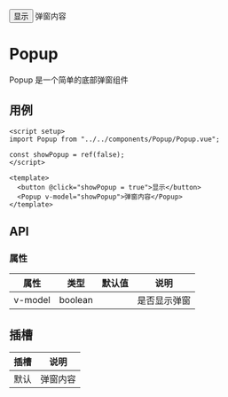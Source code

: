 <script setup lang="ts">
import PhoneFrame from "../../components/PhoneFrame/PhoneFrame.vue";
import Popup from "../../components/Popup/Popup.vue";
import {ref} from "vue"

const showPopup = ref(false);
</script>

<PhoneFrame title="Popup">
<button class="btn" @click="showPopup = true">显示</button>
<Popup v-model="showPopup">弹窗内容</Popup>
</PhoneFrame>

# Popup

Popup 是一个简单的底部弹窗组件

## 用例

```vue
<script setup>
import Popup from "../../components/Popup/Popup.vue";

const showPopup = ref(false);
</script>

<template>
  <button @click="showPopup = true">显示</button>
  <Popup v-model="showPopup">弹窗内容</Popup>
</template>
```

## API

### 属性

| 属性    | 类型    | 默认值 | 说明         |
| ------- | ------- | ------ | ------------ |
| v-model | boolean |        | 是否显示弹窗 |

## 插槽

| 插槽 | 说明     |
| ---- | -------- |
| 默认 | 弹窗内容 |
